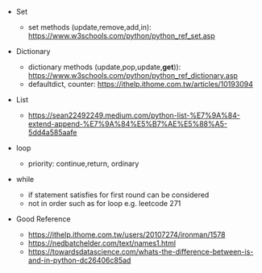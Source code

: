 - Set
    - set methods (update,remove,add,in): https://www.w3schools.com/python/python_ref_set.asp

- Dictionary
    - dictionary methods (update,pop,update,**get**)): https://www.w3schools.com/python/python_ref_dictionary.asp
    - defaultdict, counter: https://ithelp.ithome.com.tw/articles/10193094

- List
    - https://sean22492249.medium.com/python-list-%E7%9A%84-extend-append-%E7%9A%84%E5%B7%AE%E5%88%A5-5dd4a585aafe

- loop
    - priority: continue,return, ordinary 

- while
    - if statement satisfies for first round can be considered
    - not in order such as for loop e.g. leetcode 271

- Good Reference
    - https://ithelp.ithome.com.tw/users/20107274/ironman/1578
    - https://nedbatchelder.com/text/names1.html
    - https://towardsdatascience.com/whats-the-difference-between-is-and-in-python-dc26406c85ad